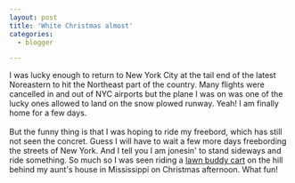 ```yaml
---
layout: post
title: 'White Christmas almost'
categories:
  - blogger

---
```


I was lucky enough to return to New York City at the tail end of the latest Noreastern to hit the Northeast part of the country.  Many flights were cancelled in and out of NYC airports but the plane I was on was one of the lucky ones allowed to land on the snow plowed runway.  Yeah! I am finally home for a few days.
<br />
<br />But the funny thing is that I was hoping to ride my freebord, which has still not seen the concret.  Guess I will have to wait a few more days freebording the streets of New York.  And I tell you I am jonesin' to stand sideways and ride something.  So much so I was seen riding a <a href="http://www.amazon.com/exec/obidos/ASIN/B00004S1SU/ref=cm_bg_f_1/102-4319086-5639357">lawn buddy cart</a> on the hill behind my aunt's house in Mississippi on Christmas afternoon.  What fun!
